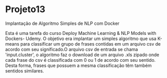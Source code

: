 # Projeto13
Implantação de Algoritmo Simples de NLP com Docker

Esta é uma tarefa do curso Deploy Machine Learning & NLP Models with Dockers- Udemy. O objetivo
era implantar um simples algoritmo que usa K-means para classificar um grupo de frases contidas
em um arquivo csv de acordo com seu significado.O arquivo csv de entrada se chama 'input.cluster',
o algoritmo faz o download de um arquivo .xls zipado onde cada frase do csv é classificada com 0
ou 1 de acordo com seu sentido. Desta forma, frases que possuem a mesma classificação têm também
sentidos similares.
